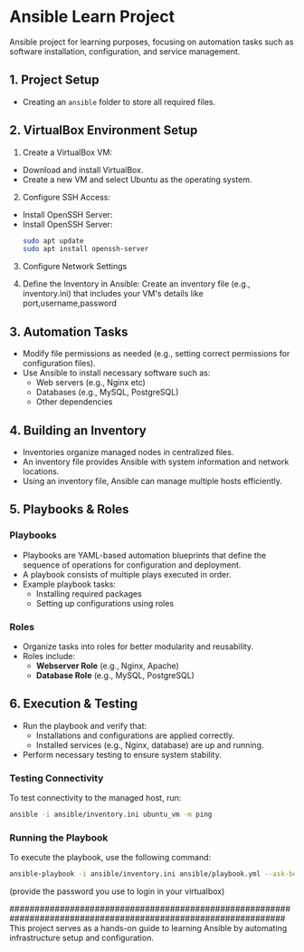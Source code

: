 # Ansible Learn Project

Ansible project for learning purposes, focusing on automation tasks such as software installation, configuration, and service management.

## 1. Project Setup
- Creating an `ansible` folder to store all required files.

## 2. VirtualBox Environment Setup
  1. Create a VirtualBox VM:
  - Download and install VirtualBox.
  - Create a new VM and select Ubuntu as the operating system.

  2. Configure SSH Access:
  - Install OpenSSH Server:
  - Install OpenSSH Server:
    ```bash
    sudo apt update
    sudo apt install openssh-server 
    ```
  3. Configure Network Settings

  4. Define the Inventory in Ansible:
  Create an inventory file (e.g., inventory.ini) that includes your VM's details like port,username,password

## 3. Automation Tasks
- Modify file permissions as needed (e.g., setting correct permissions for configuration files).
- Use Ansible to install necessary software such as:
  - Web servers (e.g., Nginx etc)
  - Databases (e.g., MySQL, PostgreSQL)
  - Other dependencies

## 4. Building an Inventory
- Inventories organize managed nodes in centralized files.
- An inventory file provides Ansible with system information and network locations.
- Using an inventory file, Ansible can manage multiple hosts efficiently.

## 5. Playbooks & Roles
### Playbooks
- Playbooks are YAML-based automation blueprints that define the sequence of operations for configuration and deployment.
- A playbook consists of multiple plays executed in order.
- Example playbook tasks:
  - Installing required packages
  - Setting up configurations using roles

### Roles
- Organize tasks into roles for better modularity and reusability.
- Roles include:
  - **Webserver Role** (e.g., Nginx, Apache)
  - **Database Role** (e.g., MySQL, PostgreSQL)

## 6. Execution & Testing
- Run the playbook and verify that:
  - Installations and configurations are applied correctly.
  - Installed services (e.g., Nginx, database) are up and running.
- Perform necessary testing to ensure system stability.

### Testing Connectivity
To test connectivity to the managed host, run:

```bash
ansible -i ansible/inventory.ini ubuntu_vm -m ping
```

### Running the Playbook
To execute the playbook, use the following command:

```bash
ansible-playbook -i ansible/inventory.ini ansible/playbook.yml --ask-become-pass
```
(provide the password you use to login in your virtualbox)


###############################################################################################################
This project serves as a hands-on guide to learning Ansible by automating infrastructure setup and configuration.
